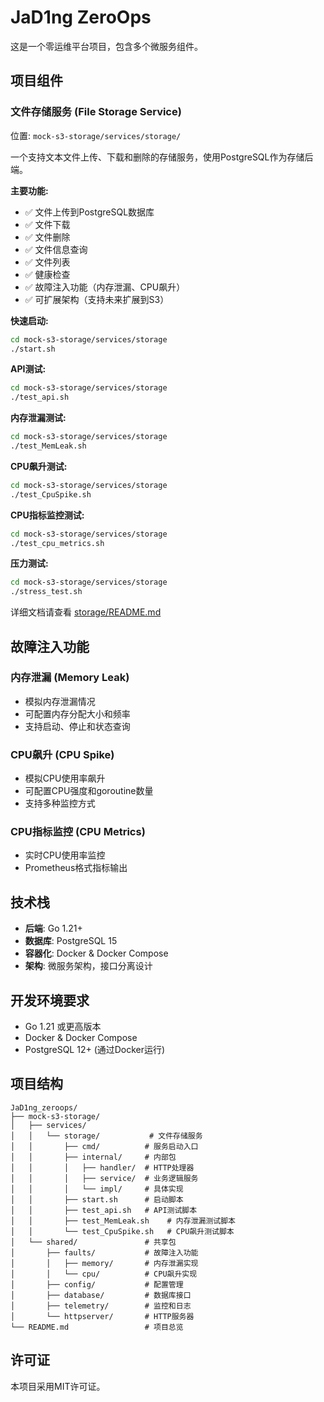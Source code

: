 # JaD1ng ZeroOps

这是一个零运维平台项目，包含多个微服务组件。

## 项目组件

### 文件存储服务 (File Storage Service)

位置: `mock-s3-storage/services/storage/`

一个支持文本文件上传、下载和删除的存储服务，使用PostgreSQL作为存储后端。

**主要功能:**
- ✅ 文件上传到PostgreSQL数据库
- ✅ 文件下载
- ✅ 文件删除
- ✅ 文件信息查询
- ✅ 文件列表
- ✅ 健康检查
- ✅ 故障注入功能（内存泄漏、CPU飙升）
- ✅ 可扩展架构（支持未来扩展到S3）

**快速启动:**
```bash
cd mock-s3-storage/services/storage
./start.sh
```

**API测试:**
```bash
cd mock-s3-storage/services/storage
./test_api.sh
```

**内存泄漏测试:**
```bash
cd mock-s3-storage/services/storage
./test_MemLeak.sh
```

**CPU飙升测试:**
```bash
cd mock-s3-storage/services/storage
./test_CpuSpike.sh
```

**CPU指标监控测试:**
```bash
cd mock-s3-storage/services/storage
./test_cpu_metrics.sh
```

**压力测试:**
```bash
cd mock-s3-storage/services/storage
./stress_test.sh
```

详细文档请查看 [storage/README.md](mock-s3-storage/services/storage/README.md)

## 故障注入功能

### 内存泄漏 (Memory Leak)
- 模拟内存泄漏情况
- 可配置内存分配大小和频率
- 支持启动、停止和状态查询

### CPU飙升 (CPU Spike)
- 模拟CPU使用率飙升
- 可配置CPU强度和goroutine数量
- 支持多种监控方式

### CPU指标监控 (CPU Metrics)
- 实时CPU使用率监控
- Prometheus格式指标输出

## 技术栈

- **后端**: Go 1.21+
- **数据库**: PostgreSQL 15
- **容器化**: Docker & Docker Compose
- **架构**: 微服务架构，接口分离设计

## 开发环境要求

- Go 1.21 或更高版本
- Docker & Docker Compose
- PostgreSQL 12+ (通过Docker运行)

## 项目结构

```
JaD1ng_zeroops/
├── mock-s3-storage/
│   ├── services/
│   │   └── storage/           # 文件存储服务
│   │       ├── cmd/          # 服务启动入口
│   │       ├── internal/     # 内部包
│   │       │   ├── handler/  # HTTP处理器
│   │       │   ├── service/  # 业务逻辑服务
│   │       │   └── impl/     # 具体实现
│   │       ├── start.sh      # 启动脚本
│   │       ├── test_api.sh   # API测试脚本
│   │       ├── test_MemLeak.sh    # 内存泄漏测试脚本
│   │       └── test_CpuSpike.sh   # CPU飙升测试脚本
│   └── shared/               # 共享包
│       ├── faults/           # 故障注入功能
│       │   ├── memory/       # 内存泄漏实现
│       │   └── cpu/          # CPU飙升实现
│       ├── config/           # 配置管理
│       ├── database/         # 数据库接口
│       ├── telemetry/        # 监控和日志
│       └── httpserver/       # HTTP服务器
└── README.md                 # 项目总览
```

## 许可证

本项目采用MIT许可证。